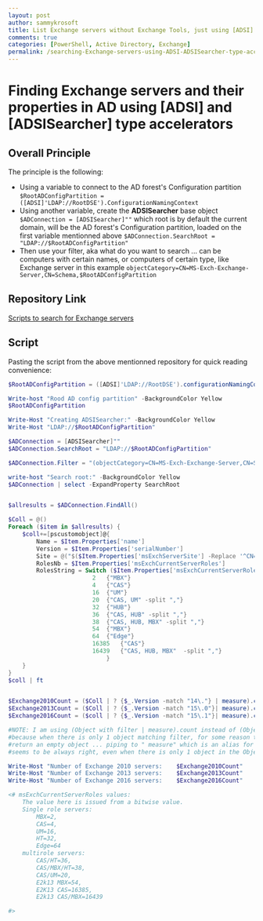 ```yaml
---
layout: post
author: sammykrosoft
title: List Exchange servers without Exchange Tools, just using [ADSI] and [ADSISEARCHER] PowerShell type accelerators
comments: true
categories: [PowerShell, Active Directory, Exchange]
permalink: /searching-Exchange-servers-using-ADSI-ADSISearcher-type-accelerators.html
---
```


# Finding Exchange servers and their properties in AD using [ADSI] and [ADSISearcher] type accelerators

## Overall Principle

The principle is the following:

- Using a variable to connect to the AD forest's Configuration partition ```$RootADConfigPartition = ([ADSI]'LDAP://RootDSE').ConfigurationNamingContext```
- Using another variable, create the **ADSISearcher** base object ```$ADConnection = [ADSISearcher]""``` which root is by default the current domain, will be the AD forest's Configuration partition, loaded on the first variable mentionned above ```$ADConnection.SearchRoot = "LDAP://$RootADConfigPartition"```
- Then use your filter, aka what do you want to search ... can be computers with certain names, or computers of certain type, like Exchange server in this example ```objectCategory=CN=MS-Exch-Exchange-Server,CN=Schema,$RootADConfigPartition```

## Repository Link

[Scripts to search for Exchange servers](https://github.com/SammyKrosoft/Search-AD-Using-Plain-PowerShell)

## Script 
Pasting the script from the above mentionned repository for quick reading convenience:

```powershell
$RootADConfigPartition = ([ADSI]'LDAP://RootDSE').configurationNamingContext

Write-host "Rood AD config partition" -BackgroundColor Yellow
$RootADConfigPartition

Write-Host "Creating ADSISearcher:" -BackgroundColor Yellow
Write-Host "LDAP://$RootADConfigPartition"

$ADConnection = [ADSISearcher]""
$ADConnection.SearchRoot = "LDAP://$RootADConfigPartition"

$ADConnection.Filter = "(objectCategory=CN=MS-Exch-Exchange-Server,CN=Schema,$RootADConfigPartition)"

write-host "Search root:" -BackgroundColor Yellow
$ADConnection | select -ExpandProperty SearchRoot


$allresults = $ADConnection.FindAll()

$Coll = @()
Foreach ($item in $allresults) {
    $coll+=[pscustomobject]@{
        Name = $Item.Properties['name']
        Version = $Item.Properties['serialNumber']
        Site = @("$($Item.Properties['msExchServerSite'] -Replace '^CN=|,.*$')")
        RolesNb = $Item.Properties['msExchCurrentServerRoles']
        RolesString = Switch ($Item.Properties['msExchCurrentServerRoles']){
                        2   {"MBX"}
                        4   {"CAS"}
                        16  {"UM"}
                        20  {"CAS, UM" -split ","}
                        32  {"HUB"}
                        36  {"CAS, HUB" -split ","}
                        38  {"CAS, HUB, MBX" -split ","}
                        54  {"MBX"}
                        64  {"Edge"}
                        16385   {"CAS"}
                        16439   {"CAS, HUB, MBX"  -split ","}
                            }
    }
}
$coll | ft


$Exchange2010Count = ($Coll | ? {$_.Version -match "14\."} | measure).count
$Exchange2013Count = ($Coll | ? {$_.Version -match "15\.0"}| measure).count
$Exchange2016Count = ($coll | ? {$_.Version -match "15\.1"}| measure).count

#NOTE: I am using (Object with filter | measure).count instead of (Object with filter).count directly
#because when there is only 1 object matching filter, for some reason the (object with filter).count
#return an empty object ... piping to " measure" which is an alias for Measure-Object, the count
#seems to be always right, even when there is only 1 object in the Object collection matching the filter.

Write-Host "Number of Exchange 2010 servers:    $Exchange2010Count"
Write-Host "Number of Exchange 2013 servers:    $Exchange2013Count"
Write-Host "Number of Exchange 2016 servers:    $Exchange2016Count"

<# msExchCurrentServerRoles values:
    The value here is issued from a bitwise value.
    Single role servers:
        MBX=2,
        CAS=4,
        UM=16,
        HT=32,
        Edge=64 
    multirole servers:
        CAS/HT=36,
        CAS/MBX/HT=38,
        CAS/UM=20,
        E2k13 MBX=54,
        E2K13 CAS=16385,
        E2k13 CAS/MBX=16439

#>
```